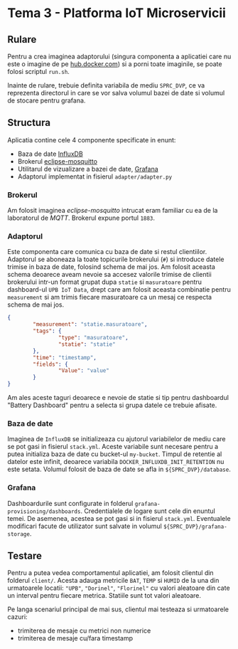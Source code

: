 # Tema 3 - Platforma IoT Microservicii

## Rulare

Pentru a crea imaginea adaptorului (singura componenta a aplicatiei care nu este
o imagine de pe [hub.docker.com](hub.docker.com)) si a porni toate imaginile, se
poate folosi scriptul `run.sh`.

Inainte de rulare, trebuie definita variabila de mediu `SPRC_DVP`, ce va
reprezenta directorul in care se vor salva volumul bazei de date si volumul de
stocare pentru grafana.

## Structura

Aplicatia contine cele 4 componente specificate in enunt:

- Baza de date [InfluxDB](https://hub.docker.com/_/influxdb)
- Brokerul [eclipse-mosquitto](https://hub.docker.com/_/eclipse-mosquitto)
- Utilitarul de vizualizare a bazei de date,
[Grafana](https://hub.docker.com/r/grafana/grafana/)
- Adaptorul implementat in fisierul `adapter/adapter.py`

### Brokerul

Am folosit imaginea *eclipse-mosquitto* intrucat eram familiar cu ea de la
laboratorul de *MQTT*. Brokerul expune portul `1883`.

### Adaptorul

Este componenta care comunica cu baza de date si restul clientiilor. Adaptorul
se aboneaza la toate topicurile brokerului (`#`) si introduce datele trimise in
baza de date, folosind schema de mai jos.
Am folosit aceasta schema deoarece aveam nevoie sa accesez valorile trimise de
clientii brokerului intr-un format grupat dupa `statie` si `masuratoare` pentru
dashboard-ul `UPB IoT Data`, drept care am folosit aceasta combinatie pentru
`measurement` si am trimis fiecare masuratoare ca un mesaj ce respecta schema de
mai jos.

```json
{
        "measurement": "statie.masuratoare",
        "tags": {
                "type": "masuratoare",
                "statie": "statie"
        },
        "time": "timestamp",
        "fields": {
                "Value": "value"
        }
}
```

Am ales aceste taguri deoarece e nevoie de statie si tip pentru dashboardul
"Battery Dashboard" pentru a selecta si grupa datele ce trebuie afisate.

### Baza de date

Imaginea de `InfluxDB` se initializeaza cu ajutorul variabilelor de mediu care
se pot gasi in fisierul `stack.yml`. Aceste variabile sunt necesare pentru a
putea initializa baza de date cu bucket-ul `my-bucket`. Timpul de retentie al
datelor este infinit, deoarece variabila `DOCKER_INFLUXDB_INIT_RETENTION` nu
este setata. Volumul folosit de baza de date se afla in `${SPRC_DVP}/database`.

### Grafana

Dashboardurile sunt configurate in folderul `grafana-provisioning/dashboards`.
Credentialele de logare sunt cele din enuntul temei. De asemenea, acestea se
pot gasi si in fisierul `stack.yml`.
Eventualele modificari facute de utilizator sunt salvate in volumul
`${SPRC_DVP}/grafana-storage`.

## Testare

Pentru a putea vedea comportamentul aplicatiei, am folosit clientul din folderul
`client/`. Acesta adauga metricile `BAT`, `TEMP` si `HUMID` de la una din
urmatoarele locatii: `"UPB"`, `"Dorinel"`, `"Florinel"` cu valori aleatoare din
cate un interval pentru fiecare metrica. Statiile sunt tot valori aleatoare.

Pe langa scenariul principal de mai sus, clientul mai testeaza si urmatoarele
cazuri:

- trimiterea de mesaje cu metrici non numerice
- trimiterea de mesaje cu/fara timestamp
